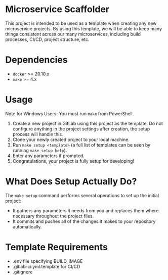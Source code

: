 # Microservice Scaffolder

This project is intended to be used as a template when creating any new microservice projects. By
using this template, we will be able to keep many things consistent across our many microservices,
including build processes, CI/CD, project structure, etc.

# Dependencies

- `docker` >= 20.10.x
- `make` >= 4.x

# Usage

Note for Windows Users: You must run `make` from PowerShell.

1. Create a new project in GitLab using this project as the template. Do not configure anything in
the project settings after creation, the setup process will handle this.
1. Clone your newly created project to your local machine.
1. Run `make setup <template>` (a full list of templates can be seen by running `make setup help`).
1. Enter any parameters if prompted.
1. Congratulations, your project is fully setup for developing!

# What Does Setup Actually Do?

The `make setup` command performs several operations to set up the initial project:

- It gathers any parameters it needs from you and replaces them where necessary throughout the
project files.
- It commits and pushes all of the changes it makes to your repository automatically.

# Template Requirements
- .env file specifying BUILD_IMAGE
- .gitlab-ci.yml.template for CI/CD
- .gitignore
